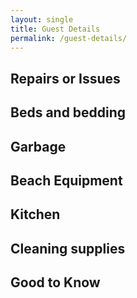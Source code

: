 ```yaml
---
layout: single
title: Guest Details
permalink: /guest-details/
---
```

## Repairs or Issues

## Beds and bedding

## Garbage

## Beach Equipment

## Kitchen

## Cleaning supplies

## Good to Know

